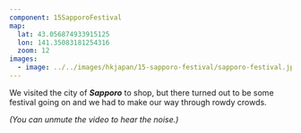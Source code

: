 ```yaml
---
component: 15SapporoFestival
map:
  lat: 43.056874933915125
  lon: 141.35083181254316
  zoom: 12
images:
  - image: ../../images/hkjapan/15-sapporo-festival/sapporo-festival.jpg
---
```


We visited the city of _**Sapporo**_ to shop, but there turned out to be some festival going on and we had to make our way through rowdy crowds. 

_(You can unmute the video to hear the noise.)_